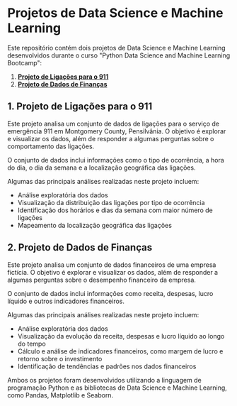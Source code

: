 # Projetos de Data Science e Machine Learning

Este repositório contém dois projetos de Data Science e Machine Learning desenvolvidos durante o curso "Python Data Science and Machine Learning Bootcamp":

1. [**Projeto de Ligações para o 911**](https://github.com/Jcnok/Python-Data-Science-and-Machine-Learning-Bootcamp/blob/main/Projeto_Liga%C3%A7%C3%B5es_para_o_911.ipynb)
2. [**Projeto de Dados de Finanças**](https://github.com/Jcnok/Python-Data-Science-and-Machine-Learning-Bootcamp/blob/main/Projeto_de_dados_de_finan%C3%A7as.ipynb)

## 1. Projeto de Ligações para o 911

Este projeto analisa um conjunto de dados de ligações para o serviço de emergência 911 em Montgomery County, Pensilvânia. O objetivo é explorar e visualizar os dados, além de responder a algumas perguntas sobre o comportamento das ligações.

O conjunto de dados inclui informações como o tipo de ocorrência, a hora do dia, o dia da semana e a localização geográfica das ligações.

Algumas das principais análises realizadas neste projeto incluem:

- Análise exploratória dos dados
- Visualização da distribuição das ligações por tipo de ocorrência
- Identificação dos horários e dias da semana com maior número de ligações
- Mapeamento da localização geográfica das ligações

## 2. Projeto de Dados de Finanças

Este projeto analisa um conjunto de dados financeiros de uma empresa fictícia. O objetivo é explorar e visualizar os dados, além de responder a algumas perguntas sobre o desempenho financeiro da empresa.

O conjunto de dados inclui informações como receita, despesas, lucro líquido e outros indicadores financeiros.

Algumas das principais análises realizadas neste projeto incluem:

- Análise exploratória dos dados
- Visualização da evolução da receita, despesas e lucro líquido ao longo do tempo
- Cálculo e análise de indicadores financeiros, como margem de lucro e retorno sobre o investimento
- Identificação de tendências e padrões nos dados financeiros

Ambos os projetos foram desenvolvidos utilizando a linguagem de programação Python e as bibliotecas de Data Science e Machine Learning, como Pandas, Matplotlib e Seaborn.
